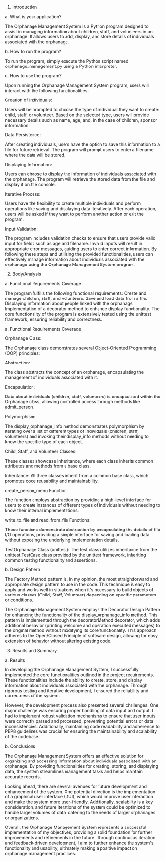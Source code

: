 1. Introduction

a. What is your application?

The Orphanage Management System is a Python program designed to assist in managing information about children, staff, and volunteers in an orphanage. It allows users to add, display, and store details of individuals associated with the orphanage.

b. How to run the program?

To run the program, simply execute the Python script named orphanage_management.py using a Python interpreter.

c. How to use the program?

Upon running the Orphanage Management System program, users will interact with the following functionalities:

Creation of Individuals:

Users will be prompted to choose the type of individual they want to create: child, staff, or volunteer.
Based on the selected type, users will provide necessary details such as name, age, and, in the case of children, sponsor information.

Data Persistence:

After creating individuals, users have the option to save this information to a file for future retrieval.
The program will prompt users to enter a filename where the data will be stored.

Displaying Information:

Users can choose to display the information of individuals associated with the orphanage.
The program will retrieve the stored data from the file and display it on the console.

Iterative Process:

Users have the flexibility to create multiple individuals and perform operations like saving and displaying data iteratively.
After each operation, users will be asked if they want to perform another action or exit the program.

Input Validation:

The program includes validation checks to ensure that users provide valid input for fields such as age and filename.
Invalid inputs will result in appropriate error messages, guiding users to enter correct information.
By following these steps and utilizing the provided functionalities, users can effectively manage information about individuals associated with the orphanage using the Orphanage Management System program.

2. Body/Analysis

a. Functional Requirements Coverage

The program fulfills the following functional requirements:
Create and manage children, staff, and volunteers.
Save and load data from a file.
Displaying information about people linked with the orphanage.
Implementation of a decorator method to enhance display functionality.
The core functionality of the program is extensively tested using the unittest framework, ensuring reliability and correctness.

a. Functional Requirements Coverage

Orphanage Class:

The Orphanage class demonstrates several Object-Oriented Programming (OOP) principles:

Abstraction: 

The class abstracts the concept of an orphanage, encapsulating the management of individuals associated with it.

Encapsulation: 

Data about individuals (children, staff, volunteers) is encapsulated within the Orphanage class, allowing controlled access through methods like admit_person.

Polymorphism: 

The display_orphanage_info method demonstrates polymorphism by iterating over a list of different types of individuals (children, staff, volunteers) and invoking their display_info methods without needing to know the specific type of each object.

Child, Staff, and Volunteer Classes:

These classes showcase inheritance, where each class inherits common attributes and methods from a base class.

Inheritance: All three classes inherit from a common base class, which promotes code reusability and maintainability.

create_person_menu Function:

The function employs abstraction by providing a high-level interface for users to create instances of different types of individuals without needing to know their internal implementations.

write_to_file and read_from_file Functions:

These functions demonstrate abstraction by encapsulating the details of file I/O operations, providing a simple interface for saving and loading data 
without exposing the underlying implementation details.

TestOrphanage Class (unittest):
The test class utilizes inheritance from the unittest.TestCase class provided by the unittest framework, inheriting common testing functionality and assertions.

b. Design Pattern

The Factory Method pattern is, in my opinion, the most straightforward and appropriate design pattern to use in the code. This technique is easy to apply and works well in situations when it's necessary to build objects of various classes (Child, Staff, Volunteer) depending on specific parameters or conditions.

The Orphanage Management System employs the Decorator Design Pattern for enhancing the functionality of the display_orphanage_info method. This pattern is implemented through the decoratorMethod decorator, which adds additional behavior (printing welcome and operation executed messages) to the original method without modifying its core functionality. This approach adheres to the Open/Closed Principle of software design, allowing for easy extension of behavior without altering existing code.

3. Results and Summary

a. Results

In developing the Orphanage Management System, I successfully implemented the core functionalities outlined in the project requirements. These functionalities include the ability to create, store, and display information about individuals associated with the orphanage. Through rigorous testing and iterative development, I ensured the reliability and correctness of the system.

However, the development process also presented several challenges. One major challenge was ensuring proper handling of data input and output. I had to implement robust validation mechanisms to ensure that user inputs were correctly parsed and processed, preventing potential errors or data inconsistencies. Additionally, maintaining code readability and adherence to PEP8 guidelines was crucial for ensuring the maintainability and scalability of the codebase.

b. Conclusions

The Orphanage Management System offers an effective solution for organizing and accessing information about individuals associated with an orphanage. By providing functionalities for creating, storing, and displaying data, the system streamlines management tasks and helps maintain accurate records.

Looking ahead, there are several avenues for future development and enhancement of the system. One potential direction is the implementation of a graphical user interface (GUI), which would improve user interaction and make the system more user-friendly. Additionally, scalability is a key consideration, and future iterations of the system could be optimized to handle larger volumes of data, catering to the needs of larger orphanages or organizations.

Overall, the Orphanage Management System represents a successful implementation of my objectives, providing a solid foundation for further improvements and refinements in the future. Through continuous iteration and feedback-driven development, I aim to further enhance the system's functionality and usability, ultimately making a positive impact on orphanage management practices.


